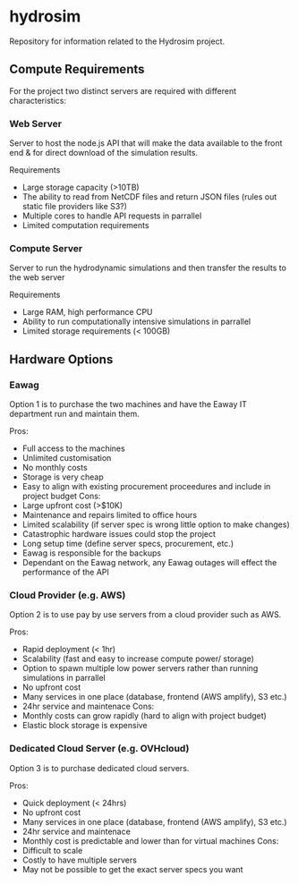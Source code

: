 # hydrosim
Repository for information related to the Hydrosim project.

## Compute Requirements

For the project two distinct servers are required with different characteristics:

### Web Server

Server to host the node.js API that will make the data available to the front end & for direct download of the simulation results. 

Requirements

- Large storage capacity (>10TB)
- The ability to read from NetCDF files and return JSON files (rules out static file providers like S3?)
- Multiple cores to handle API requests in parrallel
- Limited computation requirements

### Compute Server

Server to run the hydrodynamic simulations and then transfer the results to the web server

Requirements

- Large RAM, high performance CPU
- Ability to run computationally intensive simulations in parrallel
- Limited storage requirements (< 100GB)

## Hardware Options

### Eawag

Option 1 is to purchase the two machines and have the Eaway IT department run and maintain them.

Pros:
- Full access to the machines
- Unlimited customisation
- No monthly costs
- Storage is very cheap
- Easy to align with existing procurement proceedures and include in project budget
Cons:
- Large upfront cost (>$10K)
- Maintenance and repairs limited to office hours
- Limited scalability (if server spec is wrong little option to make changes)
- Catastrophic hardware issues could stop the project
- Long setup time (define server specs, procurement, etc.)
- Eawag is responsible for the backups
- Dependant on the Eawag network, any Eawag outages will effect the performance of the API

### Cloud Provider (e.g. AWS)

Option 2 is to use pay by use servers from a cloud provider such as AWS.

Pros:
- Rapid deployment (< 1hr)
- Scalability (fast and easy to increase compute power/ storage)
- Option to spawn multiple low power servers rather than running simulations in parrallel
- No upfront cost
- Many services in one place (database, frontend (AWS amplify), S3 etc.)
- 24hr service and maintenace
Cons:
- Monthly costs can grow rapidly (hard to align with project budget)
- Elastic block storage is expensive

### Dedicated Cloud Server (e.g. OVHcloud)

Option 3 is to purchase dedicated cloud servers.

Pros:
- Quick deployment (< 24hrs)
- No upfront cost
- Many services in one place (database, frontend (AWS amplify), S3 etc.)
- 24hr service and maintenace
- Monthly cost is predictable and lower than for virtual machines
Cons:
- Difficult to scale
- Costly to have multiple servers
- May not be possible to get the exact server specs you want
